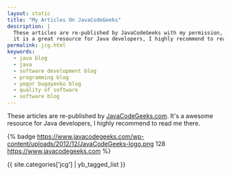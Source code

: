 ```yaml
---
layout: static
title: "My Articles On JavaCodeGeeks"
description: |
  These articles are re-published by JavaCodeGeeks with my permission,
  it is a great resource for Java developers, I highly recommend to read me there
permalink: jcg.html
keywords:
  - java blog
  - java
  - software development blog
  - programming blog
  - yegor bugayenko blog
  - quality of software
  - software blog
---
```


These articles are re-published by [JavaCodeGeeks.com](https://www.javacodegeeks.com/author/yegor-bugayenko/).
It's a awesome resource for Java developers, I highly
recommend to read me there.

{% badge https://www.javacodegeeks.com/wp-content/uploads/2012/12/JavaCodeGeeks-logo.png 128 https://www.javacodegeeks.com %}

<a href="/rss-jcg.xml" title="RSS feed"><i class="icon icon-rss"></i></a>

{{ site.categories['jcg'] | yb_tagged_list }}
